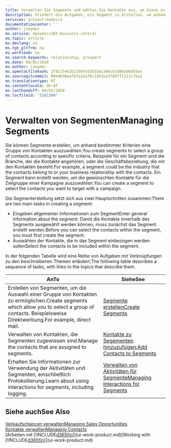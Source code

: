 ```yaml
---
title: Verwalten Sie Segmente und wählen Sie Kontakte aus, um diese zu berücksichtigen| Microsoft Docs
description: Gliedert die Aufgaben, ein Segment zu erstellen, um anhand bestimmter Kriterien eine Gruppe von Kontakten auszuwählen, zum Beispiel Kontakte in einer Branche, die Sie anvisieren möchten.
services: project-madeira
documentationcenter: ''
author: jswymer
ms.service: dynamics365-business-central
ms.topic: article
ms.devlang: na
ms.tgt_pltfrm: na
ms.workload: na
ms.search.keywords: relationship, prospect
ms.date: 04/01/2020
ms.author: jswymer
ms.openlocfilehash: 2f4115e62b1350fe55019aca94cb1d8beb6d93ae
ms.sourcegitcommit: 88e4b30eaf6fa32af0c1452ce2f85ff1111c75e2
ms.translationtype: HT
ms.contentlocale: de-AT
ms.lasthandoff: 04/01/2020
ms.locfileid: "3181309"
---
```

# <a name="managing-segments"></a><span data-ttu-id="f0376-103">Verwalten von Segmenten</span><span class="sxs-lookup"><span data-stu-id="f0376-103">Managing Segments</span></span>
<span data-ttu-id="f0376-104">Sie können Segmente erstellen, um anhand bestimmter Kriterien eine Gruppe von Kontakten auszuwählen.</span><span class="sxs-lookup"><span data-stu-id="f0376-104">You create segments to select a group of contacts according to specific criteria.</span></span> <span data-ttu-id="f0376-105">Beispiele für ein Segment sind die Branche, der die Kontakte angehören, oder die Geschäftsbeziehung, die mit den Kontakten besteht.</span><span class="sxs-lookup"><span data-stu-id="f0376-105">For example, a segment could be the industry that the contacts belong to or your business relationship with the contacts.</span></span> <span data-ttu-id="f0376-106">Ein Segment kann erstellt werden, um die gewünschten Kontakte für die Zielgruppe einer Kampagne auszuwählen.</span><span class="sxs-lookup"><span data-stu-id="f0376-106">You can create a segment to select the contacts you want to target with a campaign.</span></span>

<span data-ttu-id="f0376-107">Die Segmenterstellung setzt sich aus zwei Hauptschritten zusammen:</span><span class="sxs-lookup"><span data-stu-id="f0376-107">There are two main tasks in creating a segment:</span></span>

* <span data-ttu-id="f0376-108">Eingeben allgemeiner Informationen zum Segment</span><span class="sxs-lookup"><span data-stu-id="f0376-108">Enter general information about the segment.</span></span> <span data-ttu-id="f0376-109">Damit die Kontakte innerhalb des Segments ausgewählt werden können, muss zunächst das Segment erstellt werden.</span><span class="sxs-lookup"><span data-stu-id="f0376-109">Before you can select the contacts within the segment, you must first create the segment.</span></span>
* <span data-ttu-id="f0376-110">Auswählen der Kontakte, die in das Segment einbezogen werden sollen</span><span class="sxs-lookup"><span data-stu-id="f0376-110">Select the contacts to be included within the segment.</span></span>

<span data-ttu-id="f0376-111">In der folgenden Tabelle wird eine Reihe von Aufgaben mit Verknüpfungen zu den beschriebenen Themen erläutert.</span><span class="sxs-lookup"><span data-stu-id="f0376-111">The following table describes a sequence of tasks, with links to the topics that describe them.</span></span>

| <span data-ttu-id="f0376-112">An</span><span class="sxs-lookup"><span data-stu-id="f0376-112">To</span></span> | <span data-ttu-id="f0376-113">Siehe</span><span class="sxs-lookup"><span data-stu-id="f0376-113">See</span></span> |
| --- | --- |
| <span data-ttu-id="f0376-114">Erstellen von Segmenten, um die Auswahl einer Gruppe von Kontakten zu ermöglichen.</span><span class="sxs-lookup"><span data-stu-id="f0376-114">Create segments which allow you to select a group of contacts.</span></span> <span data-ttu-id="f0376-115">Beispielsweise Direktwerbung.</span><span class="sxs-lookup"><span data-stu-id="f0376-115">For example, direct mail.</span></span> |[<span data-ttu-id="f0376-116">Segmente erstellen</span><span class="sxs-lookup"><span data-stu-id="f0376-116">Create Segments</span></span>](marketing-how-create-segment.md) |
| <span data-ttu-id="f0376-117">Verwalten von Kontakten, die Segmenten zugewiesen sind.</span><span class="sxs-lookup"><span data-stu-id="f0376-117">Manage the contacts that are assigned to segments.</span></span> |[<span data-ttu-id="f0376-118">Kontakte zu Segementen hinzuzufügen:</span><span class="sxs-lookup"><span data-stu-id="f0376-118">Add Contacts to Segments</span></span>](marketing-add-contact-segment.md) |
| <span data-ttu-id="f0376-119">Erhalten Sie Informationen zur Verwendung der Aktivitäten und Segmenten, einschließlich Protokollierung.</span><span class="sxs-lookup"><span data-stu-id="f0376-119">Learn about using interactions for segments, including logging.</span></span> |[<span data-ttu-id="f0376-120">Verwalten von Aktivitäten für Segmente</span><span class="sxs-lookup"><span data-stu-id="f0376-120">Managing Interactions for Segments</span></span>](marketing-interaction-segments.md) |

## <a name="see-also"></a><span data-ttu-id="f0376-121">Siehe auch</span><span class="sxs-lookup"><span data-stu-id="f0376-121">See Also</span></span>
[<span data-ttu-id="f0376-122">Verkaufschancen verwalten</span><span class="sxs-lookup"><span data-stu-id="f0376-122">Managing Sales Opportunities</span></span>](marketing-manage-sales-opportunities.md)  
[<span data-ttu-id="f0376-123">Kontakte verwalten</span><span class="sxs-lookup"><span data-stu-id="f0376-123">Managing Contacts</span></span>](marketing-contacts.md)  
<span data-ttu-id="f0376-124">[Arbeiten mit [!INCLUDE[d365fin](includes/d365fin_md.md)]](ui-work-product.md)</span><span class="sxs-lookup"><span data-stu-id="f0376-124">[Working with [!INCLUDE[d365fin](includes/d365fin_md.md)]](ui-work-product.md)</span></span>
